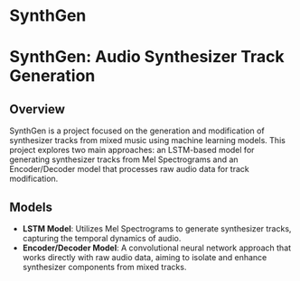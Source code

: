 # SynthGen
# SynthGen: Audio Synthesizer Track Generation

## Overview
SynthGen is a project focused on the generation and modification of synthesizer tracks from mixed music using machine learning models. This project explores two main approaches: an LSTM-based model for generating synthesizer tracks from Mel Spectrograms and an Encoder/Decoder model that processes raw audio data for track modification.

## Models
- **LSTM Model**: Utilizes Mel Spectrograms to generate synthesizer tracks, capturing the temporal dynamics of audio.
- **Encoder/Decoder Model**: A convolutional neural network approach that works directly with raw audio data, aiming to isolate and enhance synthesizer components from mixed tracks.
